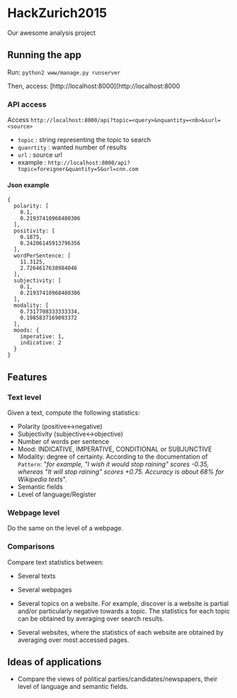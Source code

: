 # HackZurich2015
Our awesome analysis project

## Running the app ##

Run: ```python2 www/manage.py runserver```

Then, access: [http://localhost:8000](http://localhost:8000

### API access ###

Access ```http://localhost:8000/api?topic=<query>&nquantity=<nb>&surl=<source>```

* `topic` : string representing the topic to search
* `quanrtity` : wanted number of results
* `url` : source url
* example : ```http://localhost:8000/api?topic=foreigner&quantity=5&url=cnn.com```

#### Json example ####

```
{
  polarity: [
    0.1,
    0.21937410968480306
  ],
  positivity: [
    0.1875,
    0.24206145913796356
  ],
  wordPerSentence: [
    11.3125,
    2.7264617638984046
  ],
  subjectivity: [
    0.1,
    0.21937410968480306
  ],
  modality: [
    0.7317708333333334,
    0.1985837169093372
  ],
  moods: {
    imperative: 1,
    indicative: 2
  }
}
```

## Features ##

### Text level ###

Given a text, compute the following statistics:

* Polarity (positive<->negative)
* Subjectivity (subjective<->objective)
* Number of words per sentence
* Mood: INDICATIVE, IMPERATIVE, CONDITIONAL or SUBJUNCTIVE
* Modality: degree of certainty. According to the documentation of `Pattern`: "*for example, "I wish it would stop raining" scores -0.35, whereas "It will stop raining" scores +0.75. Accuracy is about 68% for Wikipedia texts*".
* Semantic fields
* Level of language/Register

### Webpage level ###

Do the same on the level of a webpage.

### Comparisons ###

Compare text statistics between:
* Several texts
* Several webpages

* Several topics on a website. For example, discover is a website is partial and/or particularly negative towards a topic. The statistics for each topic can be obtained by averaging over search results.
* Several websites, where the statistics of each website are obtained by averaging over most accessed pages.

## Ideas of applications ##

* Compare the views of political parties/candidates/newspapers, their level of language and semantic fields.


